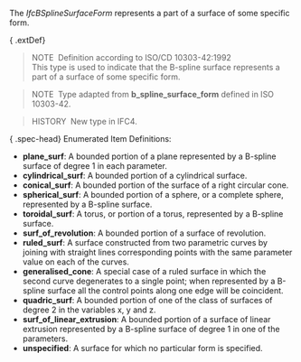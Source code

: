 ﻿The _IfcBSplineSurfaceForm_ represents a part of a surface of some specific form.

{ .extDef}
> NOTE&nbsp; Definition according to ISO/CD 10303-42:1992  
> This type is used to indicate that the B-spline surface represents a part of a surface of some specific form.

> NOTE&nbsp; Type adapted from **b_spline_surface_form** defined in ISO 10303-42.

> HISTORY&nbsp; New type in IFC4.

{ .spec-head}
Enumerated Item Definitions:

* **plane_surf**: A bounded portion of a plane represented by a B-spline surface of degree 1 in each parameter.
* **cylindrical_surf**: A bounded portion of a cylindrical surface.
* **conical_surf**: A bounded portion of the surface of a right circular cone.
* **spherical_surf**: A bounded portion of a sphere, or a complete sphere, represented by a B-spline surface.
* **toroidal_surf**: A torus, or portion of a torus, represented by a B-spline surface.
* **surf_of_revolution**: A bounded portion of a surface of revolution.
* **ruled_surf**: A surface constructed from two parametric curves by joining with straight lines corresponding points with the same parameter value on each of the curves.
* **generalised_cone**: A special case of a ruled surface in which the second curve degenerates to a single point; when represented by a B-spline surface all the control points along one edge will be coincident.
* **quadric_surf**: A bounded portion of one of the class of surfaces of degree 2 in the variables x, y and z.
* **surf_of_linear_extrusion**: A bounded portion of a surface of linear extrusion represented by a B-spline surface of degree 1 in one of the parameters.
* **unspecified**: A surface for which no particular form is specified.
